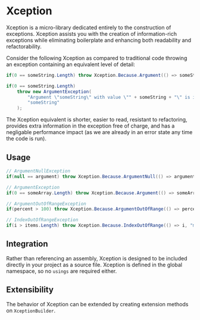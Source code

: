 # Xception

Xception is a micro-library dedicated entirely to the construction of exceptions.
Xception assists you with the creation of information-rich exceptions while eliminating boilerplate and enhancing both readability and refactorability.

Consider the following Xception as compared to traditional code throwing an exception containing an equivalent level of detail:

```cs
if(0 == someString.Length) throw Xception.Because.Argument(() => someString, "cannot be empty");
```

```cs
if(0 == someString.Length)
	throw new ArgumentException(
		"Argument \"someString\" with value \"" + someString + "\" is invalid: someString cannot be empty",
		"someString"
	);
```

The Xception equivalent is shorter, easier to read, resistant to refactoring, provides extra information in the exception free of charge, and has a negligable performance impact (as we are already in an error state any time the code is run).

## Usage

```cs
// ArgumentNullException
if(null == argument) throw Xception.Because.ArgumentNull(() => argument);

// ArgumentException
if(0 == someArray.Length) throw Xception.Because.Argument(() => someArray, "cannot be empty");

// ArgumentOutOfRangeException
if(percent > 100) throw Xception.Because.ArgumentOutOfRange(() => percent, "must be less than or equal to 100");

// IndexOutOfRangeException
if(i > items.Length) throw Xception.Because.IndexOutOfRange(() => i, "must be less than the number of items");
```

## Integration

Rather than referencing an assembly, Xception is designed to be included directly in your project as a source file.
Xception is defined in the global namespace, so no `usings` are required either.

## Extensibility

The behavior of Xception can be extended by creating extension methods on `XceptionBuilder`.
